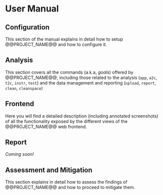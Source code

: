 # User Manual

## Configuration

This section of the manual explains in detail how to setup @@PROJECT_NAME@@ and how to configure it.

## Analysis

This section covers all the commands (a.k.a, *goals*) offered by @@PROJECT_NAME@@, including those related to the analysis (`app`, `a2c`, `t2c`, `instr`, `test`) and the data management and reporting (`upload`, `report`, `clean`, `cleanspace`)

## Frontend

Here you will find a detailed description (including annotated screenshots) of all the functionality exposed by the different
views of the @@PROJECT_NAME@@ web frontend.

## Report

*Coming soon!*

## Assessment and Mitigation

This section explains in detail how to assess the findings of @@PROJECT_NAME@@ and how to proceed to mitigate them.
